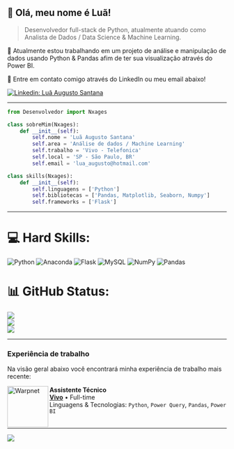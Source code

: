 ## 💜 Olá, meu nome é <strong>Luã!</strong>

> Desenvolvedor full-stack de Python, atualmente atuando como Analista de Dados / Data Science & Machine Learning.

🔭 Atualmente estou trabalhando em um projeto de análise e manipulação de dados usando Python & Pandas afim de ter sua visualização através do Power BI.

💬 Entre em contato comigo através do LinkedIn ou meu email abaixo!

[![Linkedin: Luã Augusto Santana](https://img.shields.io/badge/-Luã-blue?style=flat-square&logo=Linkedin&logoColor=white&link=LINK-DO-SEU-LINKEDIN)](LINK-DO-SEU-LINKEDIN)

----


```python
from Desenvolvedor import Nxages

class sobreMim(Nxages):
    def __init__(self):
        self.nome = 'Luã Augusto Santana'
        self.area = 'Análise de dados / Machine Learning'
        self.trabalho = 'Vivo - Telefonica'
        self.local = 'SP - São Paulo, BR'
        self.email = 'lua_augusto@hotmail.com'

class skills(Nxages):
    def __init__(self):
        self.linguagens = ['Python']
        self.bibliotecas = ['Pandas, Matplotlib, Seaborn, Numpy']
        self.frameworks = ['Flask']
```

---

# 💻 Hard Skills:
![Python](https://img.shields.io/badge/python-3670A0?style=for-the-badge&logo=python&logoColor=ffdd54) ![Anaconda](https://img.shields.io/badge/Anaconda-%2344A833.svg?style=for-the-badge&logo=anaconda&logoColor=white) ![Flask](https://img.shields.io/badge/flask-%23000.svg?style=for-the-badge&logo=flask&logoColor=white) ![MySQL](https://img.shields.io/badge/mysql-%2300f.svg?style=for-the-badge&logo=mysql&logoColor=white) ![NumPy](https://img.shields.io/badge/numpy-%23013243.svg?style=for-the-badge&logo=numpy&logoColor=white) ![Pandas](https://img.shields.io/badge/pandas-%23150458.svg?style=for-the-badge&logo=pandas&logoColor=white)
# 📊 GitHub Status:
![](https://github-readme-stats.vercel.app/api?username=nxages&theme=tokyonight&hide_border=true&include_all_commits=false&count_private=false)<br/>
![](https://github-readme-streak-stats.herokuapp.com/?user=nxages&theme=tokyonight&hide_border=true)<br/>
![](https://github-readme-stats.vercel.app/api/top-langs/?username=nxages&theme=tokyonight&hide_border=true&include_all_commits=false&count_private=false&layout=compact)

---

### Experiência de trabalho
Na visão geral abaixo você encontrará minha experiência de trabalho mais recente:

[<img align="left" height="94px" width="94px" alt="Warpnet" src="https://www.shopping3americas.com.br/wp-content/uploads/sites/13/2023/01/OPENGRAPH-VIVO.png"/>](https://www.vivo.com.br/)

**Assistente Técnico** \
[**Vivo**](https://www.vivo.com.br/) • Full-time \
Linguagens & Tecnologias: `Python`, `Power Query`, `Pandas`, `Power BI`\
<br/>

---

[![](https://visitcount.itsvg.in/api?id=nxages&icon=0&color=6)](https://visitcount.itsvg.in)

<!-- ilovehersomuch -->
